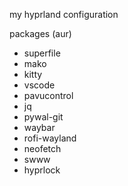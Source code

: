 my hyprland configuration

packages (aur)
- superfile
- mako
- kitty
- vscode
- pavucontrol
- jq
- pywal-git
- waybar
- rofi-wayland
- neofetch
- swww
- hyprlock
